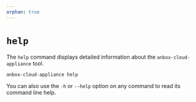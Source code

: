 ```yaml
---
orphan: true
---
```

# `help`

The `help` command displays detailed information about the `anbox-cloud-appliance` tool.

    anbox-cloud-appliance help

You can also use the `-h` or `--help` option on any command to read its command line help.